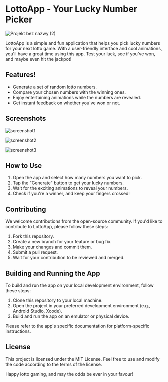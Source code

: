 <h1>LottoApp - Your Lucky Number Picker</h1>

![Projekt bez nazwy (2)](https://github.com/neuropython/mobile_app_dev/assets/128989743/eb47e591-d9ef-4ac2-9802-24daf145059d)

LottoApp is a simple and fun application that helps you pick lucky numbers for your next lotto game. With a user-friendly interface and cool animations, you'll have a great time using this app. Test your luck, see if you've won, and maybe even hit the jackpot!

## Features!

- Generate a set of random lotto numbers.
- Compare your chosen numbers with the winning ones.
- Enjoy entertaining animations while the numbers are revealed.
- Get instant feedback on whether you've won or not.

## Screenshots

![screenshot1](https://github.com/neuropython/mobile_app_dev/assets/128989743/7927c004-9e02-4c56-9942-91a067276452)

![screenshot2](https://github.com/neuropython/mobile_app_dev/assets/128989743/2d345527-a66e-42f5-9677-1ac12582fa33)

![screenshot3](https://github.com/neuropython/mobile_app_dev/assets/128989743/5c6afcb0-95b5-4029-ad21-cabe704be9a0)

## How to Use

1. Open the app and select how many numbers you want to pick.
2. Tap the "Generate" button to get your lucky numbers.
3. Wait for the exciting animations to reveal your numbers.
4. Check if you're a winner, and keep your fingers crossed!

## Contributing

We welcome contributions from the open-source community. If you'd like to contribute to LottoApp, please follow these steps:

1. Fork this repository.
2. Create a new branch for your feature or bug fix.
3. Make your changes and commit them.
4. Submit a pull request.
5. Wait for your contribution to be reviewed and merged.

## Building and Running the App

To build and run the app on your local development environment, follow these steps:

1. Clone this repository to your local machine.
2. Open the project in your preferred development environment (e.g., Android Studio, Xcode).
3. Build and run the app on an emulator or physical device.

Please refer to the app's specific documentation for platform-specific instructions.

## License

This project is licensed under the MIT License. Feel free to use and modify the code according to the terms of the license.

Happy lotto gaming, and may the odds be ever in your favour!
